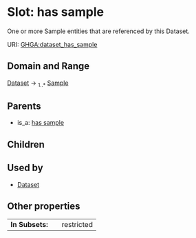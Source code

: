 
# Slot: has sample


One or more Sample entities that are referenced by this Dataset.

URI: [GHGA:dataset_has_sample](https://w3id.org/GHGA/dataset_has_sample)


## Domain and Range

[Dataset](Dataset.md) &#8594;  <sub>1..\*</sub> [Sample](Sample.md)

## Parents

 *  is_a: [has sample](has_sample.md)

## Children


## Used by

 * [Dataset](Dataset.md)

## Other properties

|  |  |  |
| --- | --- | --- |
| **In Subsets:** | | restricted |

